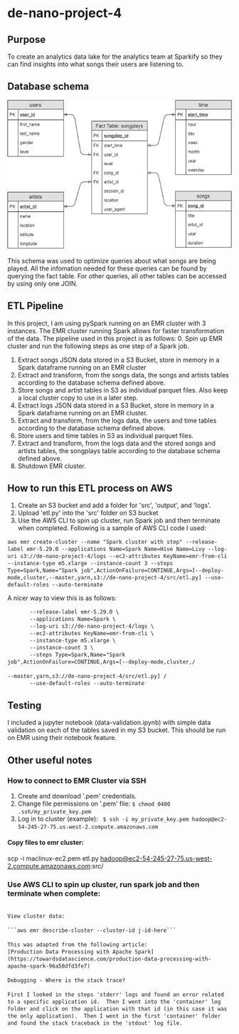 # de-nano-project-4

## Purpose

To create an analytics data lake for the analytics team at Sparkify so they can find insights into what songs their users are listening to.

## Database schema

![alt text](/star_schema.png "Star Schema")

This schema was used to optimize queries about what songs are being played.  All the infomation needed for these queries can be found by querying the fact table.  For other queries, all other tables can be accessed by using only one JOIN.

## ETL Pipeline

In this project, I am using pySpark running on an EMR cluster with 3 instances.  The EMR cluster running Spark allows for faster transformation of the data. The pipeline used in this project is as follows:
0. Spin up EMR cluster and run the following steps as one step of a Spark job.
1. Extract songs JSON data stored in a S3 Bucket, store in memory in a Spark dataframe running on an EMR cluster
2. Extract and transform, from the songs data, the songs and artists tables according to the database schema defined above.
3. Store songs and artist tables in S3 as individual parquet files. Also keep a local cluster copy to use in a later step.
4. Extract logs JSON data stored in a S3 Bucket, store in memory in a Spark dataframe running on an EMR cluster.
5. Extract and transform, from the logs data, the users and time tables according to the database schema defined above.
6. Store users and time tables in S3 as individual parquet files.
7. Extract and transform, from the logs data and the stored songs and artists tables, the songplays table according to the database schema defined above.
8. Shutdown EMR cluster.

## How to run this ETL process on AWS

1. Create an S3 bucket and add a folder for 'src', 'output', and 'logs'.
2. Upload 'etl.py' into the 'src' folder on S3 bucket
3. Use the AWS CLI to spin up cluster, run Spark job and then terminate when completed. Following is a sample of AWS CLI code I used:
```
aws emr create-cluster --name "Spark cluster with step" --release-label emr-5.29.0 --applications Name=Spark Name=Hive Name=Livy --log-uri s3://de-nano-project-4/logs --ec2-attributes KeyName=emr-from-cli --instance-type m5.xlarge --instance-count 3 --steps Type=Spark,Name="Spark job",ActionOnFailure=CONTINUE,Args=[--deploy-mode,cluster,--master,yarn,s3://de-nano-project-4/src/etl.py] --use-default-roles --auto-terminate
```

A nicer way to view this is as follows:
```aws emr create-cluster --name "Spark cluster with step" \
       --release-label emr-5.29.0 \
       --applications Name=Spark \
       --log-uri s3://de-nano-project-4/logs \
       --ec2-attributes KeyName=emr-from-cli \
       --instance-type m5.xlarge \
       --instance-count 3 \
       --steps Type=Spark,Name="Spark job",ActionOnFailure=CONTINUE,Args=[--deploy-mode,cluster,/
                                                                          --master,yarn,s3://de-nano-project-4/src/etl.py] /
       --use-default-roles --auto-terminate
```
## Testing

I included a jupyter notebook (data-validation.ipynb) with simple data validation on each of the tables saved in my S3 bucket.  This should be run on EMR using their notebook feature.

## Other useful notes

### How to connect to EMR Cluster via SSH

1. Create and download '.pem' credentials.
2. Change file permissions on '.pem' file:
```$ chmod 0400 .ssh/my_private_key.pem```
3. Log in to cluster (example):
``` $ ssh -i my_private_key.pem hadoop@ec2-54-245-27-75.us-west-2.compute.amazonaws.com```

#### Copy files to emr cluster:

scp -i maclinux-ec2.pem etl.py hadoop@ec2-54-245-27-75.us-west-2.compute.amazonaws.com:src/

### Use AWS CLI to spin up cluster, run spark job and then terminate when complete:

```

View cluster data:

```aws emr describe-cluster --cluster-id j-id-here```

This was adapted from the following article:
[Production Data Processing with Apache Spark](https://towardsdatascience.com/production-data-processing-with-apache-spark-96a58dfd3fe7)

Debugging - Where is the stack trace?

First I looked in the steps 'stderr' logs and found an error related to a specific application id.  Then I went into the 'container' log folder and click on the application with that id (in this case it was the only application).  Then I went in the first 'container' folder and found the stack traceback in the 'stdout' log file.
